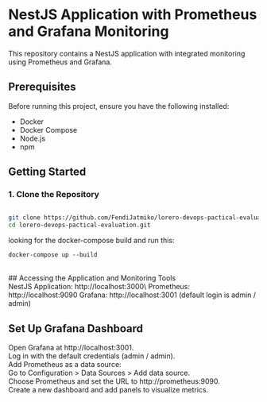 # NestJS Application with Prometheus and Grafana Monitoring

This repository contains a NestJS application with integrated monitoring using Prometheus and Grafana.

## Prerequisites

Before running this project, ensure you have the following installed:

- Docker
- Docker Compose
- Node.js
- npm

## Getting Started

### 1. Clone the Repository

```sh

git clone https://github.com/FendiJatmiko/lorero-devops-pactical-evaluation.git
cd lorero-devops-pactical-evaluation.git
```
looking for the docker-compose build and run this: 

```
docker-compose up --build
```

<br /> 
## Accessing the Application and Monitoring Tools
<br /> 
   NestJS Application: http://localhost:3000\
   Prometheus: http://localhost:9090
   Grafana: http://localhost:3001 (default login is admin / admin) 


## Set Up Grafana Dashboard 
   Open Grafana at http://localhost:3001.\
   Log in with the default credentials (admin / admin).\
   Add Prometheus as a data source:\
   Go to Configuration > Data Sources > Add data source.\
   Choose Prometheus and set the URL to http://prometheus:9090.\
   Create a new dashboard and add panels to visualize metrics.

